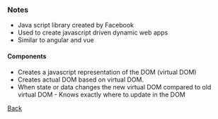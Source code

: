 ### Notes 

* Java script library created by Facebook
* Used to create javascript driven dynamic web apps
* Similar to angular and vue

#### Components

* Creates a javascript representation of the DOM (virtual DOM)
* Creates actual DOM based on virtual DOM.
* When state or data changes the new virtual DOM compared to old virtual DOM - Knows exactly where to update in the DOM

[Back](../../tree/master)
